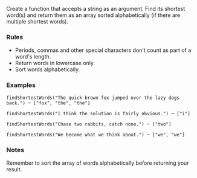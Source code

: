 Create a function that accepts a string as an argument. Find its shortest word(s) and return them as an array sorted alphabetically (if there are multiple shortest words).


### Rules ###
*   Periods, commas and other special characters don't count as part of a word's length.
*   Return words in lowercase only.
*   Sort words alphabetically.


### Examples ###
    findShortestWords("The quick brown fox jumped over the lazy dogs back.") ➞ ["fox", "the", "the"]

    findShortestWords("I think the solution is fairly obvious.") ➞ ["i"]

    findShortestWords("Chase two rabbits, catch none.") ➞ ["two"]

    findShortestWords("We become what we think about.") ➞ ["we", "we"]


### Notes ###
Remember to sort the array of words alphabetically before returning your result.